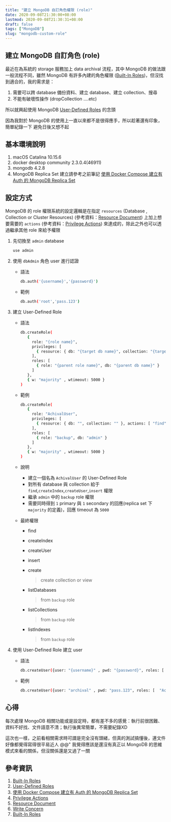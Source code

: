 ```yaml
---
title: "建立 MongoDB 自訂角色權限 (role)"
date: 2020-09-08T21:30:00+08:00
lastmod: 2020-09-08T21:30:31+08:00
draft: false
tags: ["MongoDB"]
slug: "mongodb-custom-role"
---
```


## 建立 MongoDB 自訂角色 (role)

最近在為系統的 storage 服務加上 data archival 流程，其中 MongoDB 的做法跟一般流程不同，雖然 MongoDB 有許多內建的角色權限 ([Built-In Roles](https://docs.mongodb.com/manual/reference/built-in-roles))，但沒找到適合的，我的需求是：

1. 需要可以跨 database 備份資料、建立 database、建立 collection、搜尋
2. 不能有破壞性操作 (dropCollection ....etc)
 
所以就興起使用 MongoDB [User-Defined Roles](https://docs.mongodb.com/manual/core/security-user-defined-roles/) 的念頭

因為我對於 MongoDB 的使用上一直以來都不是很得應手，所以趁著還有印象，簡單紀錄一下  避免日後又想不起

## 基本環境說明

1. macOS Catalina 10.15.6
2. docker desktop community 2.3.0.4(46911)
3. mongodb 4.2.8
4. MongoDB Replica Set 建立請參考之前筆記 [使用 Docker Compose 建立有 Auth 的 MongoDB Replica Set](https://blog.yowko.com/docker-compose-mongodb-replica-set-with-auth/)

## 設定方式

MongoDB 的 role 權限系統的設定邏輯是在指定 `resources` (Database , Collection or Cluster Resources) (參考資料：[Resource Document](https://docs.mongodb.com/manual/reference/resource-document/#resource-document)) 上加上想要需要的 `actions` (參考資料：[Privilege Actions](https://docs.mongodb.com/manual/reference/privilege-actions)) 來達成的，除此之外也可以透過繼承其他 role 來給予權限

1. 先切換至 `admin` database

    ```bash
    use admin
    ```

2. 使用 `dbAdmin` 角色 user 進行認證

    - 語法

        ```bash
        db.auth('{username}','{password}')
        ```

    - 範例

        ```bash
        db.auth('root','pass.123')
        ```

3. 建立 User-Defined Role

    - 語法

        ```bash
        db.createRole(
           {
             role: "{role name}",
             privileges: [
               { resource: { db: "{target db name}", collection: "{target collection name}" }, actions: ["{action name}"] }
             ],
             roles: [
               { role: "{parent role name}", db: "{parent db name}" }
             ]
           },
           { w: "majority" , wtimeout: 5000 }
        )
        ```

    - 範例

        ```bash
        db.createRole(
           {
             role: "AchivalUser",
             privileges: [
               { resource: { db: "", collection: "" }, actions: [ "find","createIndex","createUser","insert" ] }
             ],
             roles: [
               { role: "backup", db: "admin" }
             ]
           },
           { w: "majority" , wtimeout: 5000 }
        )
        ```

    - 說明

        - 建立一個名為 `AchivalUser` 的 User-Defined Role
        - 對所有 database 與 collection 給于 `find`,`createIndex`,`createUser`,`insert` 權限
        - 繼承 `admin` 中的 `backup` role 權限
        - 需要同時得到 `1` primary 與 `1` secondary 的回應(replica set 下 `majority` 的定義)，回應 timeout 為 `5000`

    - 最終權限

        - find
        - createIndex
        - createUser
        - insert
        - create

            > create collection or view

        - listDatabases

            > from `backup` role

        - listCollections

            > from `backup` role

        - listIndexes

            > from `backup` role

4. 使用 User-Defined Role 建立 user

    - 語法

        ```bash
        db.createUser({user: "{username}" , pwd: "{password}", roles: [  "{role name}" ]})
        ```

    - 範例

        ```bash
        db.createUser({user: "archival" , pwd: "pass.123", roles: [  "AchivalUser" ]})
        ```

## 心得

每次處理 MongoDB 相關功能或是設定時，都有差不多的感覺：執行前很困難、資料不好找、文件語意不清；執行後異常簡單，不需要紀錄XD

這次也一樣，之前看相關需求時可謂是完全沒有頭緒，但真的測試搞懂後，連文件好像都覺得寫得很平易近人 @@"   我覺得應該是還沒有真正以 MongoDB 的思維模式來看的關係，但沒關係還是又過了一關

## 參考資訊

1. [Built-In Roles](https://docs.mongodb.com/manual/reference/built-in-roles)
2. [User-Defined Roles](https://docs.mongodb.com/manual/core/security-user-defined-roles/)
3. [使用 Docker Compose 建立有 Auth 的 MongoDB Replica Set](https://blog.yowko.com/docker-compose-mongodb-replica-set-with-auth/)
4. [Privilege Actions](https://docs.mongodb.com/manual/reference/privilege-actions)
5. [Resource Document](https://docs.mongodb.com/manual/reference/resource-document/)
6. [Write Concern](https://docs.mongodb.com/manual/reference/write-concern/)
7. [Built-In Roles](https://docs.mongodb.com/manual/reference/built-in-roles)
